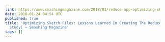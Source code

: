 ```yaml
---
link: https://www.smashingmagazine.com/2018/01/reduce-app-optimizing-sketch-files/
date: 2018-01-24 04:54 UTC
published: true
title: 'Optimizing Sketch Files: Lessons Learned In Creating The Reduce App (Case
  Study) — Smashing Magazine'
tags: []
---
```



